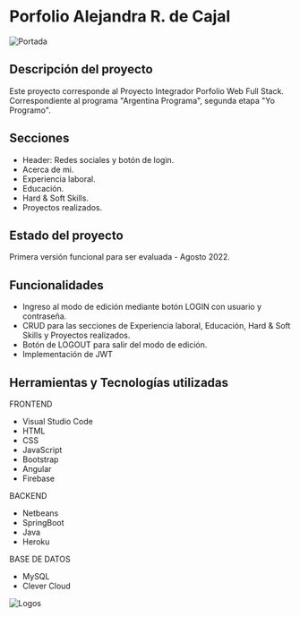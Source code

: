 # Porfolio Alejandra R. de Cajal
![Portada](https://user-images.githubusercontent.com/95290077/182887684-7b379991-7cab-403d-997e-6c9dba0588ad.svg )



## Descripción del proyecto

Este proyecto corresponde al Proyecto Integrador Porfolio Web Full Stack.
Correspondiente al programa "Argentina Programa", segunda etapa "Yo Programo".

## Secciones

* Header: Redes sociales y botón de login.
* Acerca de mi.
* Experiencia laboral.
* Educación.
* Hard & Soft Skills.
* Proyectos realizados.

## Estado del proyecto
Primera versión funcional para ser evaluada - Agosto 2022.

## Funcionalidades

* Ingreso al modo de edición mediante botón LOGIN con usuario y contraseña.
* CRUD para las secciones de Experiencia laboral, Educación, Hard & Soft Skills y Proyectos realizados.
* Botón de LOGOUT para salir del modo de edición.
* Implementación de JWT

## Herramientas y Tecnologías utilizadas

FRONTEND
* Visual Studio Code
* HTML
* CSS
* JavaScript
* Bootstrap
* Angular
* Firebase

BACKEND
* Netbeans
* SpringBoot
* Java
* Heroku

BASE DE DATOS
* MySQL
* Clever Cloud 

![Logos](https://user-images.githubusercontent.com/95290077/182890430-cc97f567-2948-4ffa-80d5-d28126fb5c12.svg)

